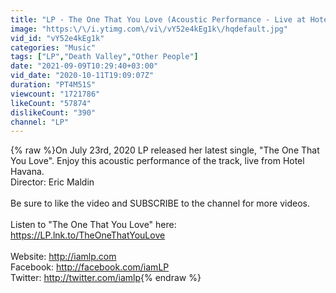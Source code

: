 ```yaml
---
title: "LP - The One That You Love (Acoustic Performance - Live at Hotel Havana)"
image: "https:\/\/i.ytimg.com\/vi\/vY52e4kEg1k\/hqdefault.jpg"
vid_id: "vY52e4kEg1k"
categories: "Music"
tags: ["LP","Death Valley","Other People"]
date: "2021-09-09T10:29:40+03:00"
vid_date: "2020-10-11T19:09:07Z"
duration: "PT4M51S"
viewcount: "1721786"
likeCount: "57874"
dislikeCount: "390"
channel: "LP"
---
```

{% raw %}On July 23rd, 2020 LP released her latest single, &quot;The One That You Love&quot;. Enjoy this acoustic performance of the track, live from Hotel Havana.<br />Director: Eric Maldin<br /><br />Be sure to like the video and SUBSCRIBE to the channel for more videos.<br /><br />Listen to  &quot;The One That You Love&quot; here: <a rel="nofollow" target="blank" href="https://LP.lnk.to/TheOneThatYouLove">https://LP.lnk.to/TheOneThatYouLove</a> <br /><br />Website: <a rel="nofollow" target="blank" href="http://iamlp.com">http://iamlp.com</a><br />Facebook: <a rel="nofollow" target="blank" href="http://facebook.com/iamLP">http://facebook.com/iamLP</a><br />Twitter: <a rel="nofollow" target="blank" href="http://twitter.com/iamlp">http://twitter.com/iamlp</a>{% endraw %}

